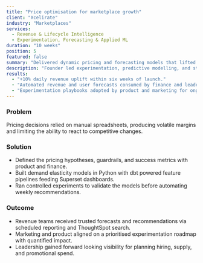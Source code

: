 ```yaml
---
title: "Price optimisation for marketplace growth"
client: "Xcelirate"
industry: "Marketplaces"
services:
  - Revenue & Lifecycle Intelligence
  - Experimentation, Forecasting & Applied ML
duration: "10 weeks"
position: 5
featured: false
summary: "Delivered dynamic pricing and forecasting models that lifted daily revenue by 10%."
description: "Founder led experimentation, predictive modelling, and stakeholder enablement embedded pricing science into commercial planning."
results:
  - "+10% daily revenue uplift within six weeks of launch."
  - "Automated revenue and user forecasts consumed by finance and leadership."
  - "Experimentation playbooks adopted by product and marketing for ongoing optimisation."
---
```


### Problem
Pricing decisions relied on manual spreadsheets, producing volatile margins and limiting the ability to react to competitive changes.

### Solution
- Defined the pricing hypotheses, guardrails, and success metrics with product and finance.
- Built demand elasticity models in Python with dbt powered feature pipelines feeding Superset dashboards.
- Ran controlled experiments to validate the models before automating weekly recommendations.

### Outcome
- Revenue teams received trusted forecasts and recommendations via scheduled reporting and ThoughtSpot search.
- Marketing and product aligned on a prioritised experimentation roadmap with quantified impact.
- Leadership gained forward looking visibility for planning hiring, supply, and promotional spend.

